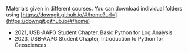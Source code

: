 Materials given in different courses. You can download individual folders using [https://downgit.github.io/#/home?url=](https://downgit.github.io/#/home)

* 2021, USB-AAPG Student Chapter, Basic Python for Log Analysis
* 2023, USB-AAPG Student Chapter, Introduction to Python for Geosciences
